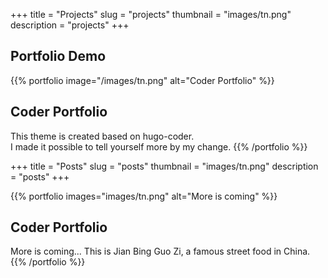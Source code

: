 +++
title = "Projects"
slug = "projects"
thumbnail = "images/tn.png"
description = "projects"
+++

## Portfolio Demo

{{% portfolio image="/images/tn.png" alt="Coder Portfolio" %}}

## Coder Portfolio

This theme is created based on hugo-coder.  
I made it possible to tell yourself more by my change.
{{% /portfolio %}}

+++
title = "Posts"
slug = "posts"
thumbnail = "images/tn.png"
description = "posts"
+++


{{% portfolio images="images/tn.png" alt="More is coming" %}}

## Coder Portfolio

More is coming... This is Jian Bing Guo Zi, a famous street food in China.
{{% /portfolio %}}
